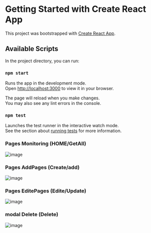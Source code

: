 # Getting Started with Create React App

This project was bootstrapped with [Create React App](https://github.com/facebook/create-react-app).

## Available Scripts

In the project directory, you can run:

### `npm start`

Runs the app in the development mode.\
Open [http://localhost:3000](http://localhost:3000) to view it in your browser.

The page will reload when you make changes.\
You may also see any lint errors in the console.

### `npm test`

Launches the test runner in the interactive watch mode.\
See the section about [running tests](https://facebook.github.io/create-react-app/docs/running-tests) for more information.

### Pages Monitoring (HOME/GetAll)
![image](https://github.com/user-attachments/assets/280b5a69-f773-4b35-bb55-7cee0a2b3a8a)
### Pages AddPages (Create/add)
![image](https://github.com/user-attachments/assets/4ed5a2d1-03ba-4632-8330-1d5cba2dc443)
### Pages EditePages (Edite/Update)
![image](https://github.com/user-attachments/assets/e67d9d96-700f-48aa-b40f-84761410edfc)
### modal Delete (Delete)
![image](https://github.com/user-attachments/assets/30b0c03d-7f66-494a-852e-7b6c5e30f3ed)



